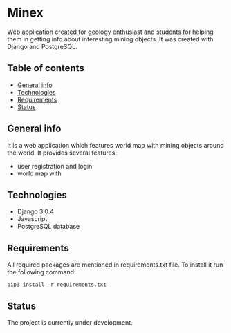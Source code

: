 # Minex
Web application created for geology enthusiast and students for helping them in getting info about interesting mining objects. It was created with Django and PostgreSQL.

## Table of contents
* [General info](#general-info)
* [Technologies](#technologies)
* [Requirements](#requirements)
* [Status](#status)

## General info
It is a web application which features world map with mining objects around the world. It provides several features:
* user registration and login
* world map with

## Technologies
* Django 3.0.4
* Javascript
* PostgreSQL database

## Requirements
All required packages are mentioned in requirements.txt file. To install it run the following command:
```
pip3 install -r requirements.txt
```

## Status
The project is currently under development.
